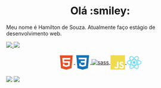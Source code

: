 <h1 align="center">Olá :smiley:</h1>

<p> Meu nome é Hamilton de Souza. Atualmente faço estágio de desenvolvimento web.</p>
<div>
  <a href="https://github.com/Hamilton-junior">
  <img height="180em" src="https://github-readme-stats.vercel.app/api?username=Hamilton-junior&show_icons=true&theme=dark&include_all_commits=true&count_private=true"/>
  <img height="180em" src="https://github-readme-stats.vercel.app/api/top-langs/?username=Hamilton-junior&layout=compact&langs_count=7&theme=dark"/>
</div>
<div style="display: inline_block" align="center"><br>
  <img align="center" alt="HTML" height="40" width="40" src="https://github.com/devicons/devicon/blob/master/icons/html5/html5-plain.svg">
  <img align="center" alt="CSS" height="40" width="40" src="https://github.com/devicons/devicon/blob/master/icons/css3/css3-plain.svg">
  <img align="center" alt="sass" width="40" height="40" src="https://cdn.jsdelivr.net/gh/devicons/devicon/icons/sass/sass-original.svg">
  <img align="center" alt="Js" height="40" width="40" src="https://raw.githubusercontent.com/devicons/devicon/master/icons/javascript/javascript-plain.svg">
  <img align="center" alt="React" height="40" width="40" src="https://raw.githubusercontent.com/devicons/devicon/master/icons/react/react-original.svg">
</div>
<br>
<div>
  <a href="https://www.linkedin.com/in/hamilton-junior-34451018a/" target="_blank"><img src="https://img.shields.io/badge/LinkedIn-0077B5?style=for-the-badge&logo=linkedin&logoColor=white" target="_blank"/></a>
  <a href="maito:hamilton-souza@outlook.com.br" target="_blank"><img src="https://img.shields.io/badge/Microsoft_Outlook-0078D4?style=for-the-badge&logo=microsoft-outlook&logoColor=white" target="_blank"/></a>
</div>
